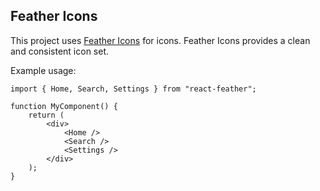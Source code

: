 ## Feather Icons

This project uses [Feather Icons](https://feathericons.com) for icons. Feather Icons provides a clean and consistent icon set.

Example usage:

```tsx
import { Home, Search, Settings } from "react-feather";

function MyComponent() {
    return (
        <div>
            <Home />
            <Search />
            <Settings />
        </div>
    );
}
```
